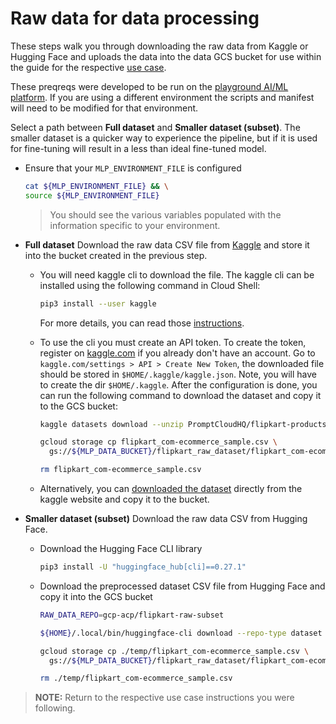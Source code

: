 # Raw data for data processing

These steps walk you through downloading the raw data from Kaggle or Hugging Face and uploads the data into the data GCS bucket for use within the guide for the respective [use case](/use-cases).

These preqreqs were developed to be run on the [playground AI/ML platform](/platforms/gke-aiml/playground/README.md). If you are using a different environment the scripts and manifest will need to be modified for that environment.

Select a path between **Full dataset** and **Smaller dataset (subset)**. The smaller dataset is a quicker way to experience the pipeline, but if it is used for fine-tuning will result in a less than ideal fine-tuned model.

- Ensure that your `MLP_ENVIRONMENT_FILE` is configured

  ```sh
  cat ${MLP_ENVIRONMENT_FILE} && \
  source ${MLP_ENVIRONMENT_FILE}
  ```

  > You should see the various variables populated with the information specific to your environment.

- **Full dataset** Download the raw data CSV file from [Kaggle](https://kaggle.com) and store it into the bucket created in the previous step.

  - You will need kaggle cli to download the file. The kaggle cli can be installed using the following command in Cloud Shell:

    ```sh
    pip3 install --user kaggle
    ```

    For more details, you can read those [instructions](https://github.com/Kaggle/kaggle-api#installation).

  - To use the cli you must create an API token. To create the token, register on [kaggle.com](https://kaggle.com) if you already don't have an account. Go to `kaggle.com/settings > API > Create New Token`, the downloaded file should be stored in `$HOME/.kaggle/kaggle.json`. Note, you will have to create the dir `$HOME/.kaggle`. After the configuration is done, you can run the following command to download the dataset and copy it to the GCS bucket:

    ```sh
    kaggle datasets download --unzip PromptCloudHQ/flipkart-products && \

    gcloud storage cp flipkart_com-ecommerce_sample.csv \
      gs://${MLP_DATA_BUCKET}/flipkart_raw_dataset/flipkart_com-ecommerce_sample.csv && \

    rm flipkart_com-ecommerce_sample.csv
    ```

  - Alternatively, you can [downloaded the dataset](https://www.kaggle.com/datasets/PromptCloudHQ/flipkart-products) directly from the kaggle website and copy it to the bucket.

- **Smaller dataset (subset)** Download the raw data CSV from Hugging Face.

  - Download the Hugging Face CLI library

    ```sh
    pip3 install -U "huggingface_hub[cli]==0.27.1"
    ```

  - Download the preprocessed dataset CSV file from Hugging Face and copy it into the GCS bucket

    ```sh
    RAW_DATA_REPO=gcp-acp/flipkart-raw-subset

    ${HOME}/.local/bin/huggingface-cli download --repo-type dataset ${RAW_DATA_REPO} --local-dir ./temp

    gcloud storage cp ./temp/flipkart_com-ecommerce_sample.csv \
      gs://${MLP_DATA_BUCKET}/flipkart_raw_dataset/flipkart_com-ecommerce_sample.csv && \

    rm ./temp/flipkart_com-ecommerce_sample.csv
    ```

> **NOTE:** Return to the respective use case instructions you were following.
